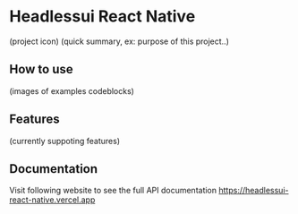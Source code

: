 # Headlessui React Native

(project icon)
(quick summary, ex: purpose of this project..)

## How to use

(images of examples codeblocks)

## Features

(currently suppoting features)

## Documentation

Visit following website to see the full API documentation https://headlessui-react-native.vercel.app
